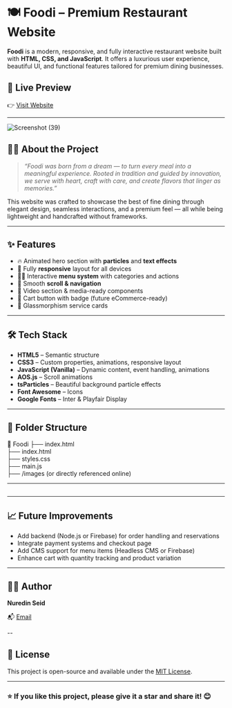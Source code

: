  # 🍽️ Foodi – Premium Restaurant Website          
      
**Foodi** is a modern, responsive, and fully interactive restaurant website built with **HTML, CSS, and JavaScript**. It offers a luxurious user experience, beautiful UI, and functional features tailored for premium dining businesses. 

## 🌟 Live Preview
👉 [Visit Website](https://foodi-7.vercel.app/) <br>  


---
![Screenshot (39)](https://github.com/user-attachments/assets/527f922f-984c-4f32-bf26-097fd71ce60f)

## 🧑‍🍳 About the Project

> *“Foodi was born from a dream — to turn every meal into a meaningful experience. Rooted in tradition and guided by innovation, we serve with heart, craft with care, and create flavors that linger as memories.”*

This website was crafted to showcase the best of fine dining through elegant design, seamless interactions, and a premium feel — all while being lightweight and handcrafted without frameworks.

---

## ✨ Features

- 🔥 Animated hero section with **particles** and **text effects**
- 📱 Fully **responsive** layout for all devices
- 🧑‍🍳 Interactive **menu system** with categories and actions
- 💬 Smooth **scroll & navigation**
- 🎥 Video section & media-ready components
- 🛒 Cart button with badge (future eCommerce-ready)
- 🧊 Glassmorphism service cards 

---

## 🛠️ Tech Stack

- **HTML5** – Semantic structure
- **CSS3** – Custom properties, animations, responsive layout
- **JavaScript (Vanilla)** – Dynamic content, event handling, animations
- **AOS.js** – Scroll animations
- **tsParticles** – Beautiful background particle effects
- **Font Awesome** – Icons
- **Google Fonts** – Inter & Playfair Display

---

## 📂 Folder Structure
📁 Foodi
├── index.html<br>
├── index.html<br>
├── styles.css<br>
├── main.js<br>
├── /images (or directly referenced online)

---

##

---

## 📈 Future Improvements

* Add backend (Node.js or Firebase) for order handling and reservations
* Integrate payment systems and checkout page
* Add CMS support for menu items (Headless CMS or Firebase)
* Enhance cart with quantity tracking and product variation

---

## 👨‍💻 Author

**Nuredin Seid**

📬 [Email](nuredinxos@gmail.com)



--

## 📄 License

This project is open-source and available under the [MIT License](LICENSE).

---

### ⭐ If you like this project, please give it a star and share it! 😊

